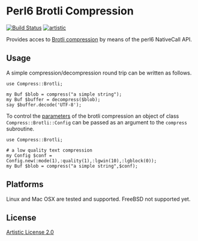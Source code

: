 # Perl6 Brotli Compression
[![Build Status](https://travis-ci.org/sylvarant/Compress-Brotli.svg?branch=master)](https://travis-ci.org/sylvarant/Compress-Brotli) [![artistic](https://img.shields.io/badge/license-Artistic%202.0-blue.svg?style=flat)](https://opensource.org/licenses/Artistic-2.0)

Provides acces to [Brotli compression](https://github.com/google/brotli) by means of the perl6 NativeCall API.  

## Usage

A simple compression/decompression round trip can be written as follows. 

```Perl6
use Compress::Brotli; 

my Buf $blob = compress("a simple string");
my Buf $buffer = decompress($blob);
say $buffer.decode('UTF-8');
```

To control the [parameters](https://github.com/google/brotli/blob/master/enc/encode.h) of the brotli compression 
an object of class `Compress::Brotli::Config` can be passed as an argument to the `compress` subroutine.

```Perl6
use Compress::Brotli; 

# a low quality text compression
my Config $conf = Config.new(:mode(1),:quality(1),:lgwin(10),:lgblock(0));
my Buf $blob = compress("a simple string",$conf);

```

## Platforms

Linux and Mac OSX are tested and supported. 
FreeBSD not supported yet.

## License

[Artistic License 2.0](http://www.perlfoundation.org/artistic_license_2_0)
